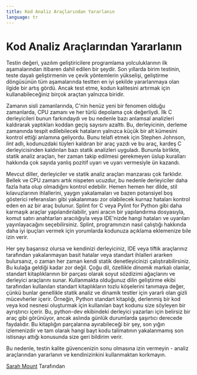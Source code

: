 ```yaml
---
title: Kod Analiz Araçlarından Yararlanın
language: tr
---
```


# Kod Analiz Araçlarından Yararlanın

Testin değeri, yazılım geliştiricilere programlama yolculuklarının ilk aşamalarından itibaren dahil edilen bir şeydir. Son yıllarda birim testinin, teste dayalı geliştirmenin ve çevik yöntemlerin yükselişi, geliştirme döngüsünün tüm aşamalarında testten en iyi şekilde yararlanmaya olan ilgide bir artış gördü. Ancak test etme, kodun kalitesini artırmak için kullanabileceğiniz birçok araçtan yalnızca biridir.

Zamanın sisli zamanlarında, C'nin henüz yeni bir fenomen olduğu zamanlarda, CPU zamanı ve her türlü depolama çok değerliydi. İlk C derleyicileri bunun farkındaydı ve bu nedenle bazı anlamsal analizleri kaldırarak yaptıkları koddan geçiş sayısını azalttı. Bu, derleyicinin, derleme zamanında tespit edilebilecek hataların yalnızca küçük bir alt kümesini kontrol ettiği anlamına geliyordu. Bunu telafi etmek için Stephen Johnson, *lint* adlı, kodunuzdaki tüyleri kaldıran bir araç yazdı ve bu araç, kardeş C derleyicisinden kaldırılan bazı statik analizleri uyguladı. Bununla birlikte, statik analiz araçları, her zaman takip edilmesi gerekmeyen üslup kuralları hakkında çok sayıda yanlış pozitif uyarı ve uyarı vermesiyle ün kazandı.

Mevcut diller, derleyiciler ve statik analiz araçları manzarası çok farklıdır. Bellek ve CPU zamanı artık nispeten ucuzdur, bu nedenle derleyiciler daha fazla hata olup olmadığını kontrol edebilir. Hemen hemen her dilde, stil kılavuzlarının ihlallerini, yaygın yakalamaları ve bazen potansiyel boş gösterici referansları gibi yakalanması zor olabilecek kurnaz hataları kontrol eden en az bir araç bulunur. Splint for C veya Pylint for Python gibi daha karmaşık araçlar yapılandırılabilir, yani aracın bir yapılandırma dosyasıyla, komut satırı anahtarları aracılığıyla veya IDE'nizde hangi hataları ve uyarıları yayınlayacağını seçebilirsiniz. Splint, programınızın nasıl çalıştığı hakkında daha iyi ipuçları vermek için yorumlarda kodunuza açıklama eklemenize bile izin verir.

Her şey başarısız olursa ve kendinizi derleyiciniz, IDE veya tiftik araçlarınız tarafından yakalanmayan basit hatalar veya standart ihlalleri ararken bulursanız, o zaman her zaman kendi statik denetleyicinizi çalıştırabilirsiniz. Bu kulağa geldiği kadar zor değil. Çoğu dil, özellikle *dinamik* markalı olanlar, standart kitaplıklarının bir parçası olarak soyut sözdizimi ağaçlarını ve derleyici araçlarını sunar. Kullanmakta olduğunuz dilin geliştirme ekibi tarafından kullanılan standart kitaplıkların tozlu köşelerini tanımaya değer, çünkü bunlar genellikle statik analiz ve dinamik testler için yararlı olan gizli mücevherler içerir. Örneğin, Python standart kitaplığı, derlenmiş bir kod veya kod nesnesi oluşturmak için kullanılan bayt kodunu size söyleyen bir ayrıştırıcı içerir. Bu, python-dev ekibindeki derleyici yazarları için belirsiz bir araç gibi görünüyor, ancak aslında günlük durumlarda şaşırtıcı derecede faydalıdır. Bu kitaplığın parçalarına ayırabileceği bir şey, son yığın izlemenizdir ve tam olarak hangi bayt kodu talimatının yakalanmamış son istisnayı attığı konusunda size geri bildirim verir.

Bu nedenle, testin kalite güvencenizin sonu olmasına izin vermeyin - analiz araçlarından yararlanın ve kendinizinkini kullanmaktan korkmayın.

[Sarah Mount](http://programmer.97things.oreilly.com/wiki/index.php/Sarah_Mount) Tarafından